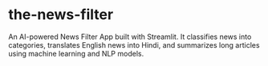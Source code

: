 # the-news-filter
An AI-powered News Filter App built with Streamlit. It classifies news into categories, translates English news into Hindi, and summarizes long articles using machine learning and NLP models.
